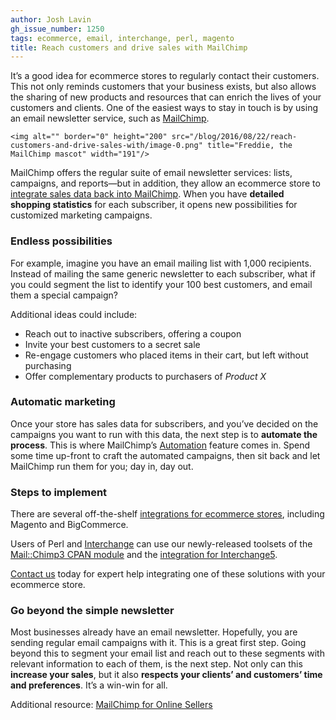 ```yaml
---
author: Josh Lavin
gh_issue_number: 1250
tags: ecommerce, email, interchange, perl, magento
title: Reach customers and drive sales with MailChimp
---
```


It’s a good idea for ecommerce stores to regularly contact their customers. This not only reminds customers that your business exists, but also allows the sharing of new products and resources that can enrich the lives of your customers and clients. One of the easiest ways to stay in touch is by using an email newsletter service, such as [MailChimp](http://mailchimp.com/).

    <img alt="" border="0" height="200" src="/blog/2016/08/22/reach-customers-and-drive-sales-with/image-0.png" title="Freddie, the MailChimp mascot" width="191"/>

MailChimp offers the regular suite of email newsletter services: lists, campaigns, and reports—but in addition, they allow an ecommerce store to [integrate sales data back into MailChimp](http://mailchimp.com/connect-your-store/). When you have **detailed shopping statistics** for each subscriber, it opens new possibilities for customized marketing campaigns.

### Endless possibilities

For example, imagine you have an email mailing list with 1,000 recipients. Instead of mailing the same generic newsletter to each subscriber, what if you could segment the list to identify your 100 best customers, and email them a special campaign?

Additional ideas could include:

- Reach out to inactive subscribers, offering a coupon
- Invite your best customers to a secret sale
- Re-engage customers who placed items in their cart, but left without purchasing
- Offer complementary products to purchasers of *Product X*

### Automatic marketing

Once your store has sales data for subscribers, and you’ve decided on the campaigns you want to run with this data, the next step is to **automate the process**. This is where MailChimp’s [Automation](http://mailchimp.com/features/automation/) feature comes in. Spend some time up-front to craft the automated campaigns, then sit back and let MailChimp run them for you; day in, day out.

### Steps to implement

There are several off-the-shelf [integrations for ecommerce stores](https://connect.mailchimp.com/collections/e-commerce), including Magento and BigCommerce.

Users of Perl and [Interchange](/technology/perl-interchange) can use our newly-released toolsets of the [Mail::Chimp3 CPAN module](http://p3rl.org/Mail::Chimp3) and the [integration for Interchange5](https://github.com/jdigory/interchange-extras/tree/master/mailchimp).

[Contact us](/contact) today for expert help integrating one of these solutions with your ecommerce store.

### Go beyond the simple newsletter

Most businesses already have an email newsletter. Hopefully, you are sending regular email campaigns with it. This is a great first step. Going beyond this to segment your email list and reach out to these segments with relevant information to each of them, is the next step. Not only can this **increase your sales**, but it also **respects your clients’ and customers’ time and preferences**. It’s a win-win for all.

Additional resource: [MailChimp for Online Sellers](http://mailchimp.com/resources/guides/mailchimp-for-online-sellers/)
